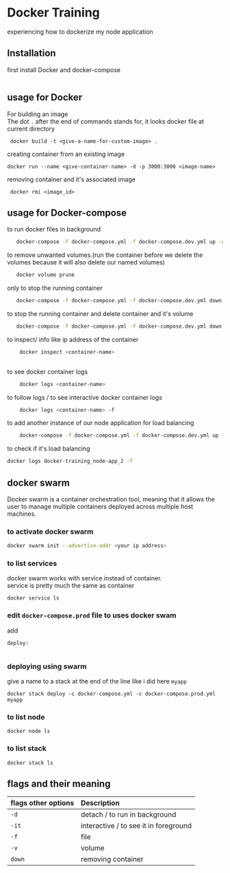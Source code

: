 
# Docker Training

experiencing how to dockerize my node application


## Installation

first install Docker and docker-compose 

```bash

```
    


## usage for Docker 
For building an image  
The dot `.` after the end of commands stands for, it looks docker file at current directory

```
 docker build -t <give-a-name-for-custom-image> .
```
creating container from an existing image
```
docker run --name <give-container-name> -d -p 3000:3000 <image-name>
```
removing container and it's associated image
```
 docker rmi <image_id>
```
## usage for Docker-compose

to run docker files in background

```bash
   docker-compose -f docker-compose.yml -f docker-compose.dev.yml up -d
```
to remove unwanted volumes.(run the container before we delete the volumes because it will also delete our named volumes)

```bash
   docker volume prune
```

only to stop the running container

```bash
   docker-compose -f docker-compose.yml -f docker-compose.dev.yml down
```

to stop the running container and delete container and it's volume

```bash
   docker-compose -f docker-compose.yml -f docker-compose.dev.yml down -v
```
to inspect/ info like ip address of the container 

```bash
    docker inspect <container-name>
    
```
to see docker container logs

```bash
    docker logs <container-name>
```

to follow logs / to see interactive docker container logs

```bash
    docker logs <container-name> -f
```

to add another instance of our node application for load balancing

```bash
    docker-compose -f docker-compose.yml -f docker-compose.dev.yml up -d --scale node-app=2

```
to check if it's load balancing 

```bash
docker logs docker-training_node-app_2 -f 

```

## docker swarm
 Docker swarm is a container orchestration tool, meaning that it allows the user to manage multiple containers deployed across multiple host machines.  

 ### to activate docker swarm

```bash
docker swarm init --advertise-addr <your ip address>

```
### to list services
docker swarm works with service instead of container.  
service is pretty much the same as container 

```
docker service ls
```

### edit `docker-compose.prod` file to uses  **docker swam**
add 
~~~
deploy:
    
~~~
### deploying using swarm

give a name to a stack at the end of the line like i did here `myapp`
```
docker stack deploy -c docker-compose.yml -c docker-compose.prod.yml myapp
```

### to list node
```
docker node ls

```
### to list stack
```
docker stack ls

```
  
## flags and their meaning



| flags other options | Description                           |
| :------------------ | :------------------------------------ |
| `-d`                | detach / to run in background         |
| `-it`               | interactive / to see it in foreground |
| `-f`                | file                                  |
| `-v`                | volume                                |
| `down`              | removing container                    |




